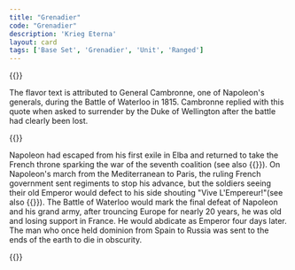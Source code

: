 ```yaml
---
title: "Grenadier"
code: "Grenadier"
description: 'Krieg Eterna'
layout: card
tags: ['Base Set', 'Grenadier', 'Unit', 'Ranged']
---
```

{{<card-detail-page code="Grenadier" artwork="Le Grenadier by Édouard Detaille (1912)" attr="Pierre Cambronne">}}
<p>
The flavor text is attributed to General Cambronne, one of Napoleon's generals, during the Battle of Waterloo in 1815. Cambronne replied with this quote when asked to surrender by the Duke of Wellington after the battle had clearly been lost.
</p> 
{{<card-detail-image file="bellerophon.jpg" caption="Napoleon on Board the Bellerophon by Sir William Quiller Orchardson (1880)">}}
<p>
Napoleon had escaped from his first exile in Elba and returned to take the French throne sparking the war of the seventh coalition (see also {{<cardlink name="Retreat">}}). On Napoleon's march from the Mediterranean to Paris, the ruling French government sent regiments to stop his advance, but the soldiers seeing their old Emperor would defect to his side shouting "Vive L'Empereur!"(see also {{<cardlink name="Cavalry" code="cavalry2">}}). The Battle of Waterloo would mark the final defeat of Napoleon and his grand army, after trouncing Europe for nearly 20 years, he was old and losing support in France. He would abdicate as Emperor four days later. The man who once held  dominion from Spain to Russia was sent to the ends of the earth to die in obscurity.
</p> 
{{</card-detail-page>}}